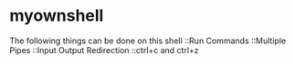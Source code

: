 # myownshell
The following things can be done on this shell
::Run Commands
::Multiple Pipes
::Input Output Redirection
::ctrl+c and ctrl+z
